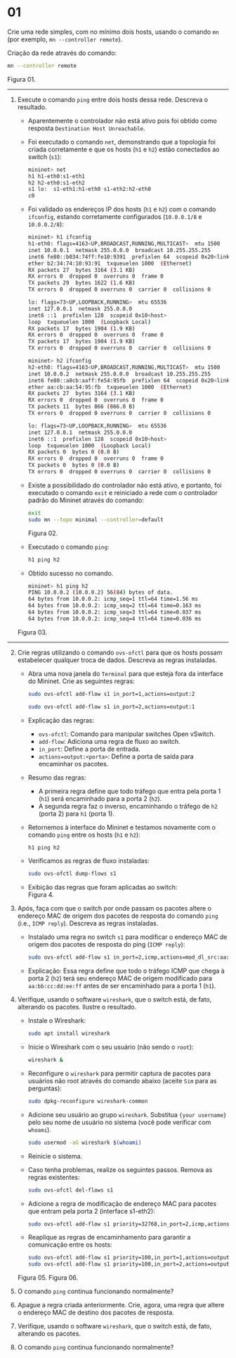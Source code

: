 # 01

Crie uma rede simples, com no mínimo dois hosts, usando o comando `mn` (por exemplo, `mn --controller remote`).    

Criação da rede através do comando:
```bash
mn --controller remote
```
Figura 01.

---

1. Execute o comando `ping` entre dois hosts dessa rede. Descreva o resultado.
    - Aparentemente o controlador não está ativo pois foi obtido como resposta `Destination Host Unreachable`.
    - Foi executado o comando `net`, demonstrando que a topologia foi criada corretamente e que os hosts (`h1` e `h2`) estão conectados ao switch (`s1`):
        ```bash
        mininet> net
        h1 h1-eth0:s1-eth1
        h2 h2-eth0:s1-eth2
        s1 lo:  s1-eth1:h1-eth0 s1-eth2:h2-eth0
        c0
        ```
    - Foi validado os endereços IP dos hosts (`h1` e `h2`) com o comando `ifconfig`, estando corretamente configurados (`10.0.0.1/8` e `10.0.0.2/8`):
        ```bash
        mininet> h1 ifconfig
        h1-eth0: flags=4163<UP,BROADCAST,RUNNING,MULTICAST>  mtu 1500
        inet 10.0.0.1  netmask 255.0.0.0  broadcast 10.255.255.255
        inet6 fe80::b034:74ff:fe10:9391  prefixlen 64  scopeid 0x20<link>
        ether b2:34:74:10:93:91  txqueuelen 1000  (Ethernet)
        RX packets 27  bytes 3164 (3.1 KB)
        RX errors 0  dropped 0  overruns 0  frame 0
        TX packets 29  bytes 1622 (1.6 KB)
        TX errors 0  dropped 0 overruns 0  carrier 0  collisions 0

        lo: flags=73<UP,LOOPBACK,RUNNING>  mtu 65536
        inet 127.0.0.1  netmask 255.0.0.0
        inet6 ::1  prefixlen 128  scopeid 0x10<host>
        loop  txqueuelen 1000  (Loopback Local)
        RX packets 17  bytes 1904 (1.9 KB)
        RX errors 0  dropped 0  overruns 0  frame 0
        TX packets 17  bytes 1904 (1.9 KB)
        TX errors 0  dropped 0 overruns 0  carrier 0  collisions 0

        mininet> h2 ifconfig
        h2-eth0: flags=4163<UP,BROADCAST,RUNNING,MULTICAST>  mtu 1500
        inet 10.0.0.2  netmask 255.0.0.0  broadcast 10.255.255.255
        inet6 fe80::a8cb:aaff:fe54:95fb  prefixlen 64  scopeid 0x20<link>
        ether aa:cb:aa:54:95:fb  txqueuelen 1000  (Ethernet)
        RX packets 27  bytes 3164 (3.1 KB)
        RX errors 0  dropped 0  overruns 0  frame 0
        TX packets 11  bytes 866 (866.0 B)
        TX errors 0  dropped 0 overruns 0  carrier 0  collisions 0

        lo: flags=73<UP,LOOPBACK,RUNNING>  mtu 65536
        inet 127.0.0.1  netmask 255.0.0.0
        inet6 ::1  prefixlen 128  scopeid 0x10<host>
        loop  txqueuelen 1000  (Loopback Local)
        RX packets 0  bytes 0 (0.0 B)
        RX errors 0  dropped 0  overruns 0  frame 0
        TX packets 0  bytes 0 (0.0 B)
        TX errors 0  dropped 0 overruns 0  carrier 0  collisions 0
        ```

    - Existe a possibilidado do controlador não está ativo, e portanto, foi executado o comando `exit` e reiniciado a rede com o controlador padrão do Mininet através do comando:
        ```bash
        exit
        sudo mn --topo minimal --controller=default
        ```
        Figura 02.
    
    - Executado o comando `ping`:
        ```bash
        h1 ping h2
        ```
    
    - Obtido sucesso no comando.
        ```bash
        mininet> h1 ping h2
        PING 10.0.0.2 (10.0.0.2) 56(84) bytes of data.
        64 bytes from 10.0.0.2: icmp_seq=1 ttl=64 time=1.56 ms
        64 bytes from 10.0.0.2: icmp_seq=2 ttl=64 time=0.163 ms
        64 bytes from 10.0.0.2: icmp_seq=3 ttl=64 time=0.037 ms
        64 bytes from 10.0.0.2: icmp_seq=4 ttl=64 time=0.036 ms
        ```

    Figura 03.
---

2. Crie regras utilizando o comando `ovs-ofctl` para que os hosts possam estabelecer qualquer troca de dados. Descreva as regras instaladas.

    - Abra uma nova janela do `Terminal` para que esteja fora da interface do Mininet. Crie as seguintes regras:
        ```bash
        sudo ovs-ofctl add-flow s1 in_port=1,actions=output:2
        ````
        ```bash
        sudo ovs-ofctl add-flow s1 in_port=2,actions=output:1
        ```
    
    - Explicação das regras:
        - `ovs-ofctl`: Comando para manipular switches Open vSwitch.
        - `add-flow`: Adiciona uma regra de fluxo ao switch.
        - `in_port`: Define a porta de entrada.
        - `actions=output:<porta>`: Define a porta de saída para encaminhar os pacotes.
        
    - Resumo das regras:
        - A primeira regra define que todo tráfego que entra pela porta 1 (`h1`) será encaminhado para a porta 2 (`h2`).
        - A segunda regra faz o inverso, encaminhando o tráfego de `h2` (porta 2) para `h1` (porta 1).

    - Retornemos à interface do Mininet e testamos novamente com o comando `ping` entre os hosts (`h1` e `h2`):
        ```bash
        h1 ping h2
        ```
    
    - Verificamos as regras de fluxo instaladas:
        ```bash
        sudo ovs-ofctl dump-flows s1
        ```
    
    - Exibição das regras que foram aplicadas ao switch:  
    Figura 4.

3. Após, faça com que o switch por onde passam os pacotes altere o endereço MAC de origem dos pacotes de resposta do comando `ping` (i.e., `ICMP reply`). Descreva as regras instaladas.

    - Instalado uma regra no switch `s1` para modificar o endereço MAC de origem dos pacotes de resposta do ping (`ICMP reply`):
        ```bash
        sudo ovs-ofctl add-flow s1 in_port=2,icmp,actions=mod_dl_src:aa:bb:cc:dd:ee:ff,output:1
        ```

    - Explicação: Essa regra define que todo o tráfego ICMP que chega à porta 2 (`h2`) terá seu endereço MAC de origem modificado para `aa:bb:cc:dd:ee:ff` antes de ser encaminhado para a porta 1 (`h1`).

4. Verifique, usando o software `wireshark`, que o switch está, de fato, alterando os pacotes. Ilustre o resultado.

    - Instale o Wireshark:
        ```bash
        sudo apt install wireshark
        ```

    - Inicie o Wireshark com o seu usuário (não sendo o `root`):
        ```bash
        wireshark &
        ```
    
    - Reconfigure o `wireshark` para permitir captura de pacotes para usuários não root através do comando abaixo (aceite `Sim` para as perguntas):
        ```bash
        sudo dpkg-reconfigure wireshark-common
        ```
    
    - Adicione seu usuário ao grupo `wireshark`. Substitua `{your username}` pelo seu nome de usuário no sistema (você pode verificar com `whoami`).
        ```bash
        sudo usermod -aG wireshark $(whoami)
        ```
    
    - Reinicie o sistema.

    - Caso tenha problemas, realize os seguintes passos. Remova as regras existentes:
        ```bash
        sudo ovs-ofctl del-flows s1
        ```
    
    - Adicione a regra de modificação de endereço MAC para pacotes que entram pela porta 2 (interface s1-eth2):
        ```bash
        sudo ovs-ofctl add-flow s1 priority=32768,in_port=2,icmp,actions=mod_dl_src:aa:bb:cc:dd:ee:ff,output:1
        ```

    - Reaplique as regras de encaminhamento para garantir a comunicação entre os hosts:
        ```bash
        sudo ovs-ofctl add-flow s1 priority=100,in_port=1,actions=output:2
        sudo ovs-ofctl add-flow s1 priority=100,in_port=2,actions=output:1
        ```

    Figura 05.
    Figura 06.


5. O comando `ping` continua funcionando normalmente?
6. Apague a regra criada anteriormente. Crie, agora, uma regra que altere o endereço MAC de destino dos pacotes de resposta.
7. Verifique, usando o software `wireshark`, que o switch está, de fato, alterando os pacotes.
8. O comando `ping` continua funcionando normalmente?